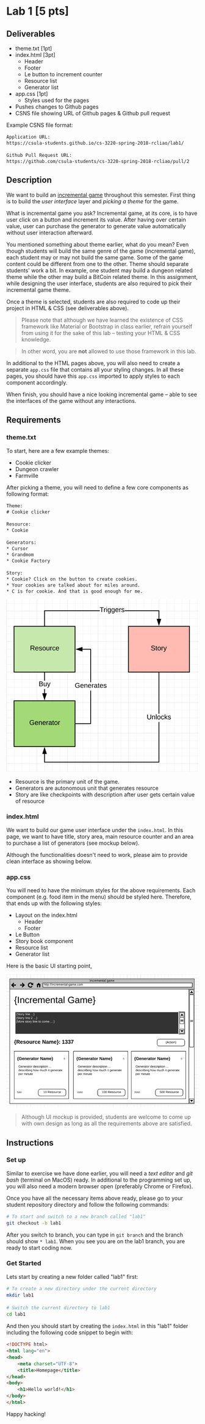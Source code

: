# Lab 1 [5 pts]

## Deliverables

* theme.txt [1pt]
* index.html [3pt]
    * Header
    * Footer
    * Le button to increment counter
    * Resource list
    * Generator list
* app.css [1pt]
    * Styles used for the pages
* Pushes changes to Github pages
* CSNS file showing URL of Github pages & Github pull request

Example CSNS file format:

```
Application URL:
https://csula-students.github.io/cs-3220-spring-2018-rcliao/lab1/

Github Pull Request URL:
https://github.com/csula-students/cs-3220-spring-2018-rcliao/pull/2
```

## Description

We want to build an [incremental game][1] throughout this semester. First thing
is to build the *user interface* layer and *picking a theme* for the game.

What is incremental game you ask? Incremental game, at its core, is to have user
click on a button and increment its value. After having over certain value, user
can purchase the generator to generate value automatically without user interaction
afterward.

You mentioned something about theme earlier, what do you mean? Even though students
will build the same genre of the game (incremental game), each student may or may
not build the same game. Some of the game content could be different from one to
the other. Theme should separate students' work a bit. In example, one student
may build a dungeon related theme while the other may build a BitCoin related
theme. In this assignment, while designing the user interface, students are also
required to pick their incremental game theme.

Once a theme is selected, students are also required to code up their project
in HTML & CSS (see deliverables above).

> Please note that although we have learned the existence of CSS framework 
like Material or Bootstrap in class earlier, refrain yourself from using it for
the sake of this lab – testing your HTML & CSS knowledge.

> In other word, you are **not** allowed to use those framework in this lab.

In additional to the HTML pages above, you will also need to create a separate
`app.css` file that contains all your styling changes. In all these pages, you
should have this `app.css` imported to apply styles to each component accordingly.

When finish, you should have a nice looking incremental game – able to see the
interfaces of the game without any interactions.

## Requirements

### theme.txt

To start, here are a few example themes:

* Cookie clicker
* Dungeon crawler
* Farmville

After picking a theme, you will need to define a few core components as following
format:

```
Theme:
# Cookie clicker

Resource:
* Cookie

Generators:
* Cursor
* Grandmom
* Cookie Factory

Story:
* Cookie? Click on the button to create cookies.
* Your cookies are talked about for miles around.
* C is for cookie. And that is good enough for me.
```

![Terminology concept relationship](../imgs/project/concept.png)

* Resource is the primary unit of the game.
* Generators are autonomous unit that generates resource
* Story are like checkpoints with description after user gets certain value of resource

### index.html

We want to build our game user interface under the `index.html`. In this page,
we want to have title, story area, main resource counter and an area to purchase
a list of generators (see mockup below).

Although the functionalities doesn't need to work, please aim to provide clean
interface as showing below.

### app.css

You will need to have the minimum styles for the above requirements. Each
component (e.g. food item in the menu) should be styled here. Therefore, that
ends up with the following styles:

* Layout on the index.html
	* Header
	* Footer
* Le Button
* Story book component
* Resource list
* Generator list

Here is the basic UI starting point,

![homepage mockup](../imgs/project/home.png)

> Although UI mockup is provided, students are welcome to come up with own
design as long as all the requirements above are satisfied.

## Instructions

### Set up

Similar to exercise we have done earlier, you will need a *text editor* and *git
bash* (terminal on MacOS) ready. In additional to the programming set up, you
will also need a modern browser open (preferably Chrome or Firefox).

Once you have all the necessary items above ready, please go to your student
repository directory and follow the following commands:

```sh
# To start and switch to a new branch called "lab1"
git checkout -b lab1
```

After you switch to branch, you can type in `git branch` and the branch should
show `* lab1`. When you see you are on the lab1 branch, you are ready to start
coding now.

### Get Started

Lets start by creating a new folder called "lab1" first:

```sh
# To create a new directory under the current directory
mkdir lab1

# Switch the current directory to lab1
cd lab1
```

And then you should start by creating the `index.html` in this "lab1" folder
including the following code snippet to begin with:

```html
<!DOCTYPE html>
<html lang="en">
<head>
	<meta charset="UTF-8">
	<title>Homepage</title>
</head>
<body>
	<h1>Hello world!</h1>
</body>
</html>
```

Happy hacking!

[1]: https://en.wikipedia.org/wiki/Incremental_game
